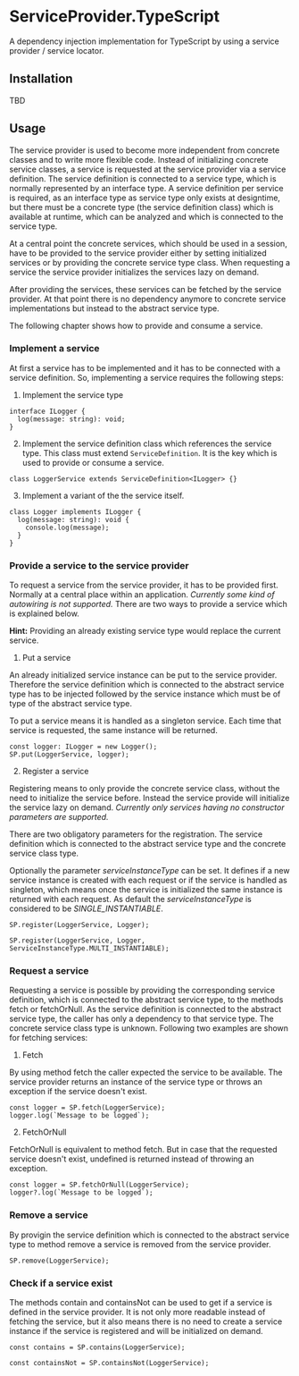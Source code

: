# ServiceProvider.TypeScript
A dependency injection implementation for TypeScript by using a service provider / service locator.

## Installation
TBD

## Usage
The service provider is used to become more independent from concrete classes and to write more flexible code. Instead of initializing concrete service classes, a service is requested at the service provider via a service definition. The service definition is connected to a service type, which is normally represented by an interface type. A service definition per service is required, as an interface type as service type only exists at designtime, but there must be a concrete type (the service definition class) which is available at runtime, which can be analyzed and which is connected to the service type.

At a central point the concrete services, which should be used in a session, have to be provided to the service provider either by setting initialized services or by providing the concrete service type class. When requesting a service the service provider initializes the services lazy on demand. 

After providing the services, these services can be fetched by the service provider. At that point there is no dependency anymore to concrete service implementations but instead to the abstract service type.

The following chapter shows how to provide and consume a service.

### Implement a service
At first a service has to be implemented and it has to be connected with a service definition.
So, implementing a service requires the following steps:

1. Implement the service type
```
interface ILogger {
  log(message: string): void;
}
```

2. Implement the service definition class which references the service type. This class must extend `ServiceDefinition`. It is the key which is used to provide or consume a service.
```
class LoggerService extends ServiceDefinition<ILogger> {}
```

3. Implement a variant of the the service itself.
```
class Logger implements ILogger {
  log(message: string): void {
    console.log(message);
  }
}
```

### Provide a service to the service provider
To request a service from the service provider, it has to be provided first. Normally at a central place within an application. *Currently some kind of autowiring is not supported.*
There are two ways to provide a service which is explained below.

**Hint:** Providing an already existing service type would replace the current service.

1. Put a service 

An already initialized service instance can be put to the service provider. Therefore the service definition which is connected to the abstract service type has to be injected followed by the service instance which must be of type of the abstract service type.

To put a service means it is handled as a singleton service. Each time that service is requested, the same instance will be returned.
```
const logger: ILogger = new Logger();
SP.put(LoggerService, logger);
```

2. Register a service

Registering means to only provide the concrete service class, without the need to initialize the service before. Instead the service provide will initialize the service lazy on demand. *Currently only services having no constructor parameters are supported.*

There are two obligatory parameters for the registration. The service definition which is connected to the abstract service type and the concrete service class type.

Optionally the parameter *serviceInstanceType* can be set. It defines if a new service instance is created with each request or if the service is handled as singleton, which means once the service is initialized the same instance is returned with each request. As default the *serviceInstanceType* is considered to be *SINGLE_INSTANTIABLE*.
```
SP.register(LoggerService, Logger);

SP.register(LoggerService, Logger, ServiceInstanceType.MULTI_INSTANTIABLE);
```

### Request a service
Requesting a service is possible by providing the corresponding service definition, which is connected to the abstract service type, to the methods fetch or fetchOrNull. As the service definition is connected to the abstract service type, the caller has only a dependency to that service type. The concrete service class type is unknown. Following two examples are shown for fetching services:

1. Fetch

By using method fetch the caller expected the service to be available. The service provider returns an instance of the service type or throws an exception if the service doesn't exist.
```
const logger = SP.fetch(LoggerService);
logger.log(`Message to be logged`);
```

2. FetchOrNull
 
FetchOrNull is equivalent to method fetch. But in case that the requested service doesn't exist, undefined is returned instead of throwing an exception.
```
const logger = SP.fetchOrNull(LoggerService);
logger?.log(`Message to be logged`);
```

### Remove a service
By provigin the service definition which is connected to the abstract service type to method remove a service is removed from the service provider.
```
SP.remove(LoggerService);
```

### Check if a service exist
The methods contain and containsNot can be used to get if a service is defined in the service provider. It is not only more readable instead of fetching the service, but it also means there is no need to create a service instance if the service is registered and will be initialized on demand.
```
const contains = SP.contains(LoggerService);

const containsNot = SP.containsNot(LoggerService);
```
